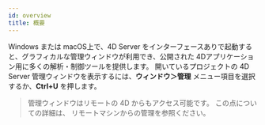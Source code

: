 ```yaml
---
id: overview
title: 概要
---
```


Windows または macOS上で、4D Server をインターフェースありで起動すると、グラフィカルな管理ウィンドウが利用でき、公開された 4Dアプリケーション用に多くの解析・制御ツールを提供します。 開いているプロジェクトの 4D Server 管理ウィンドウを表示するには、**ウィンドウ＞管理** メニュー項目を選択するか、**Ctrl+U** を押します。

> 管理ウィンドウはリモートの 4D からもアクセス可能です。 この点についての詳細は、 リモートマシンからの管理を参照ください。
